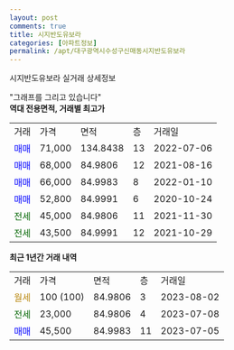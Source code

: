 ```yaml
---
layout: post
comments: true
title: 시지반도유보라
categories: [아파트정보]
permalink: /apt/대구광역시수성구신매동시지반도유보라
---
```


시지반도유보라 실거래 상세정보

<script type="text/javascript">
  google.charts.load('current', {'packages':['line', 'corechart']});
  google.charts.setOnLoadCallback(drawChart);

  function drawChart() {
    var data = new google.visualization.DataTable();
    data.addColumn('date', '거래일');
    data.addColumn('number', "매매");
    data.addColumn('number', "전세");
    data.addColumn('number', "전매");

    data.addRows([[new Date(Date.parse("2023-08-02")), null, null, null], [new Date(Date.parse("2023-07-08")), null, 23000, null], [new Date(Date.parse("2023-07-05")), 45500, null, null]]);

    var options = {
      hAxis: {
        format: 'yyyy/MM/dd'
      },    
      lineWidth: 0,
      pointsVisible: true,    
      title: '최근 1년간 유형별 실거래가 분포',
      legend: { position: 'bottom' }
    };

    var formatter = new google.visualization.NumberFormat({pattern:'###,###'} );
    formatter.format(data, 1);
    formatter.format(data, 2);
    
    setTimeout(function() {
        var chart = new google.visualization.LineChart(document.getElementById('columnchart_material'));
        chart.draw(data, (options));
        document.getElementById('loading').style.display = 'none';
    }, 200);
  }
</script>


<div id="loading" style="z-index:20; display: block; margin-left: 0px">"그래프를 그리고 있습니다"</div>
<div id="columnchart_material" style="width: 95%; margin-left: 0px; display: block"></div>
<!-- contents start -->
<b>역대 전용면적, 거래별 최고가</b>
<table class="sortable">
    <tr>
      <td>거래</td>
      <td>가격</td>
      <td>면적</td>
      <td>층</td>
      <td>거래일</td>
    </tr>
        <tr>
          <td><a style="color: blue">매매</a></td>
          <td>71,000</td>
          <td>134.8438</td>
          <td>13</td>
          <td>2022-07-06</td>
        </tr>            <tr>
          <td><a style="color: blue">매매</a></td>
          <td>68,000</td>
          <td>84.9806</td>
          <td>12</td>
          <td>2021-08-16</td>
        </tr>            <tr>
          <td><a style="color: blue">매매</a></td>
          <td>66,000</td>
          <td>84.9983</td>
          <td>8</td>
          <td>2022-01-10</td>
        </tr>            <tr>
          <td><a style="color: blue">매매</a></td>
          <td>52,800</td>
          <td>84.9991</td>
          <td>6</td>
          <td>2020-10-24</td>
        </tr>        
        <tr>
              <td><a style="color: darkgreen">전세</a></td>
              <td>45,000</td>
              <td>84.9806</td>
              <td>11</td>
              <td>2021-11-30</td>
            </tr>            <tr>
              <td><a style="color: darkgreen">전세</a></td>
              <td>43,500</td>
              <td>84.9991</td>
              <td>12</td>
              <td>2021-10-29</td>
            </tr>        
    
</table>

<b>최근 1년간 거래 내역</b>

<table class="sortable">
    <tr>
      <td>거래</td>
      <td>가격</td>
      <td>면적</td>
      <td>층</td>
      <td>거래일</td>
    </tr>
    <tr>
      <td><a style="color: darkgoldenrod">월세</a></td>
      <td>100 (100)</td>
      <td>84.9806</td>
      <td>3</td>
      <td>2023-08-02</td>
    </tr>          <tr>
      <td><a style="color: darkgreen">전세</a></td>
      <td>23,000</td>
      <td>84.9806</td>
      <td>4</td>
      <td>2023-07-08</td>
    </tr>          <tr>
      <td><a style="color: blue">매매</a></td>
      <td>45,500</td>
      <td>84.9983</td>
      <td>11</td>
      <td>2023-07-05</td>
    </tr>      </table>
<!-- contents end -->    

